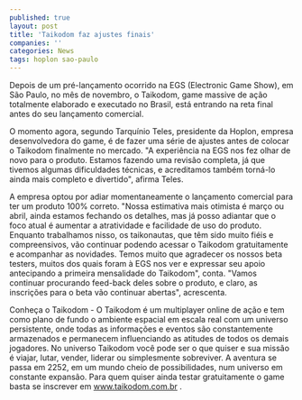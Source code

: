 ```yaml
---
published: true
layout: post
title: 'Taikodom faz ajustes finais'
companies: ''
categories: News
tags: hoplon sao-paulo
---
```

Depois de um pré-lançamento ocorrido na EGS (Electronic Game Show), em São Paulo, no mês de novembro, o Taikodom, game massive de ação totalmente elaborado e executado no Brasil, está entrando na reta final antes do seu lançamento comercial.

O momento agora, segundo Tarquínio Teles, presidente da Hoplon, empresa desenvolvedora do game, é de fazer uma série de ajustes antes de colocar o Taikodom finalmente no mercado. "A experiência na EGS nos fez olhar de novo para o produto. Estamos fazendo uma revisão completa, já que tivemos algumas dificuldades técnicas, e acreditamos também torná-lo ainda mais completo e divertido", afirma Teles.

A empresa optou por adiar momentaneamente o lançamento comercial para ter um produto 100% correto. "Nossa estimativa mais otimista é março ou abril, ainda estamos fechando os detalhes, mas já posso adiantar que o foco atual é aumentar a atratividade e facilidade de uso do produto. Enquanto trabalhamos nisso, os taikonautas, que têm sido muito fiéis e compreensivos, vão continuar podendo acessar o Taikodom gratuitamente e acompanhar as novidades. Temos muito que agradecer os nossos beta testers, muitos dos quais foram à EGS nos ver e expressar seu apoio antecipando a primeira mensalidade do Taikodom", conta. "Vamos continuar procurando feed-back deles sobre o produto, e claro, as inscrições para o beta vão continuar abertas", acrescenta.

Conheça o Taikodom - O Taikodom é um multiplayer online de ação e tem como plano de fundo o ambiente espacial em escala real com um universo persistente, onde todas as informações e eventos são constantemente armazenados e permanecem influenciando as atitudes de todos os demais jogadores. No universo Taikodom você pode ser o que quiser e sua missão é viajar, lutar, vender, liderar ou simplesmente sobreviver. A aventura se passa em 2252, em um mundo cheio de possibilidades, num universo em constante expansão. Para quem quiser ainda testar gratuitamente o game basta se inscrever em <a href="http://www.taikodom.com.br" target="_blank">www.taikodom.com.br .</a>
